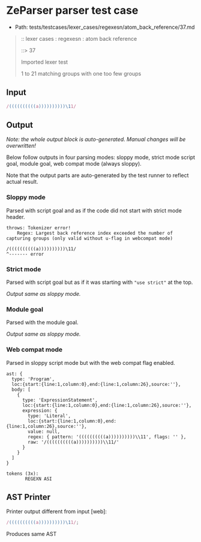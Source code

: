 # ZeParser parser test case

- Path: tests/testcases/lexer_cases/regexesn/atom_back_reference/37.md

> :: lexer cases : regexesn : atom back reference
>
> ::> 37
>
> Imported lexer test
>
> 1 to 21 matching groups with one too few groups

## Input

`````js
/((((((((((a))))))))))\11/
`````

## Output

_Note: the whole output block is auto-generated. Manual changes will be overwritten!_

Below follow outputs in four parsing modes: sloppy mode, strict mode script goal, module goal, web compat mode (always sloppy).

Note that the output parts are auto-generated by the test runner to reflect actual result.

### Sloppy mode

Parsed with script goal and as if the code did not start with strict mode header.

`````
throws: Tokenizer error!
    Regex: Largest back reference index exceeded the number of capturing groups (only valid without u-flag in webcompat mode)

/((((((((((a))))))))))\11/
^------- error
`````

### Strict mode

Parsed with script goal but as if it was starting with `"use strict"` at the top.

_Output same as sloppy mode._

### Module goal

Parsed with the module goal.

_Output same as sloppy mode._

### Web compat mode

Parsed in sloppy script mode but with the web compat flag enabled.

`````
ast: {
  type: 'Program',
  loc:{start:{line:1,column:0},end:{line:1,column:26},source:''},
  body: [
    {
      type: 'ExpressionStatement',
      loc:{start:{line:1,column:0},end:{line:1,column:26},source:''},
      expression: {
        type: 'Literal',
        loc:{start:{line:1,column:0},end:{line:1,column:26},source:''},
        value: null,
        regex: { pattern: '((((((((((a))))))))))\\11', flags: '' },
        raw: '/((((((((((a))))))))))\\11/'
      }
    }
  ]
}

tokens (3x):
       REGEXN ASI
`````


## AST Printer

Printer output different from input [web]:

````js
/((((((((((a))))))))))\11/;
````

Produces same AST
